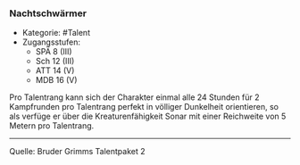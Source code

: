 ### Nachtschwärmer

- Kategorie: #Talent
- Zugangsstufen:
  - SPÄ 8 (III)
  - Sch 12 (III)
  - ATT 14 (V)
  - MDB 16 (V)

Pro Talentrang kann sich der Charakter einmal alle 24 Stunden für 2 Kampfrunden pro Talentrang perfekt in völliger Dunkelheit orientieren, so als verfüge er über die Kreaturenfähigkeit Sonar mit einer Reichweite von 5 Metern pro Talentrang.

---

Quelle: Bruder Grimms Talentpaket 2
